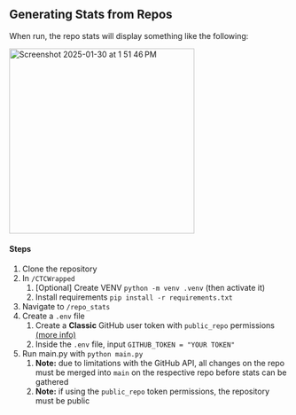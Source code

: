 ## Generating Stats from Repos

When run, the repo stats will display something like the following:

<img width="334" alt="Screenshot 2025-01-30 at 1 51 46 PM" src="https://github.com/user-attachments/assets/ab1d91d0-73df-45a3-adf2-dced84ea5b59" />

#### Steps

1. Clone the repository
2. In `/CTCWrapped`
   1. [Optional] Create VENV `python -m venv .venv`  (then activate it)
   2. Install requirements `pip install -r requirements.txt`
3. Navigate to `/repo_stats`
4. Create a `.env` file
   1. Create a **Classic** GitHub user token with `public_repo` permissions [(more info)](https://docs.github.com/en/authentication/keeping-your-account-and-data-secure/managing-your-personal-access-tokens)
   2. Inside the `.env` file, input `GITHUB_TOKEN = "YOUR TOKEN"`
5. Run main.py with `python main.py`
   1. **Note:** due to limitations with the GitHub API, all changes on the repo must be merged into `main` on the respective repo before stats can be gathered
   2. **Note:** if using the `public_repo` token permissions, the repository must be public
